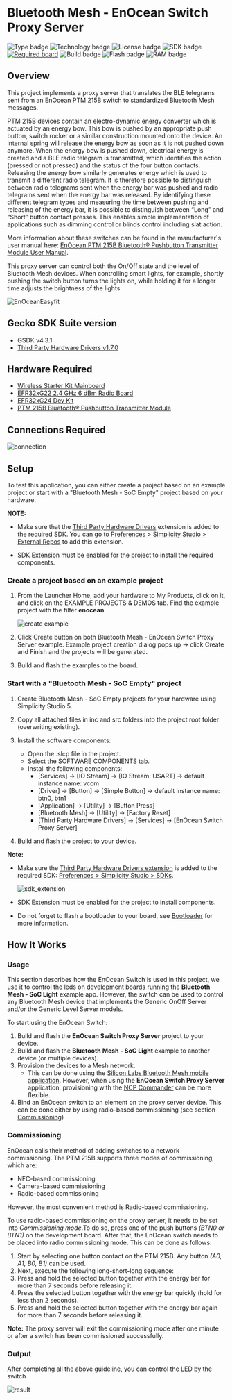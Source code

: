 # Bluetooth Mesh - EnOcean Switch Proxy Server #

![Type badge](https://img.shields.io/badge/dynamic/json?url=https://raw.githubusercontent.com/SiliconLabs/application_examples_ci/master/bluetooth_mesh_applications/btmesh_enocean_switch_proxy_server_common.json&label=Type&query=type&color=green)
![Technology badge](https://img.shields.io/badge/dynamic/json?url=https://raw.githubusercontent.com/SiliconLabs/application_examples_ci/master/bluetooth_mesh_applications/btmesh_enocean_switch_proxy_server_common.json&label=Technology&query=technology&color=green)
![License badge](https://img.shields.io/badge/dynamic/json?url=https://raw.githubusercontent.com/SiliconLabs/application_examples_ci/master/bluetooth_mesh_applications/btmesh_enocean_switch_proxy_server_common.json&label=License&query=license&color=green)
![SDK badge](https://img.shields.io/badge/dynamic/json?url=https://raw.githubusercontent.com/SiliconLabs/application_examples_ci/master/bluetooth_mesh_applications/btmesh_enocean_switch_proxy_server_common.json&label=SDK&query=sdk&color=green)
[![Required board](https://img.shields.io/badge/Enocean-PTM%20215B%20Bluetooth®%20Pushbutton%20Transmitter%20Module-green)](https://www.enocean.com/en/product/ptm-215b)
![Build badge](https://img.shields.io/endpoint?url=https://raw.githubusercontent.com/SiliconLabs/application_examples_ci/master/bluetooth_mesh_applications/btmesh_enocean_switch_proxy_server_build_status.json)
![Flash badge](https://img.shields.io/badge/dynamic/json?url=https://raw.githubusercontent.com/SiliconLabs/application_examples_ci/master/bluetooth_mesh_applications/btmesh_enocean_switch_proxy_server_common.json&label=Flash&query=flash&color=blue)
![RAM badge](https://img.shields.io/badge/dynamic/json?url=https://raw.githubusercontent.com/SiliconLabs/application_examples_ci/master/bluetooth_mesh_applications/btmesh_enocean_switch_proxy_server_common.json&label=RAM&query=ram&color=blue)
## Overview ##

This project implements a proxy server that translates the BLE telegrams sent from an EnOcean PTM 215B switch to standardized Bluetooth Mesh messages.

PTM 215B devices contain an electro-dynamic energy converter which is actuated by an energy bow. This bow is pushed by an appropriate push button, switch rocker or a similar construction mounted onto the device. An internal spring will release the energy bow as soon as it is not pushed down anymore.
When the energy bow is pushed down, electrical energy is created and a BLE radio telegram is transmitted, which identifies the action (pressed or not pressed) and the status of the four button contacts. Releasing the energy bow similarly generates energy which is used to transmit a different radio telegram. It is therefore possible to distinguish between radio telegrams sent when the energy bar was pushed and radio telegrams sent when the energy bar was released.
By identifying these different telegram types and measuring the time between pushing and releasing of the energy bar, it is possible to distinguish between “Long” and “Short” button contact presses. This enables simple implementation of applications such as dimming control or blinds control including slat action.

More information about these switches can be found in the manufacturer's user manual here: [EnOcean PTM 215B Bluetooth® Pushbutton Transmitter Module User Manual](https://www.enocean.com/wp-content/uploads/downloads-produkte/en/products/enocean_modules_24ghz_ble/ptm-215b/user-manual-pdf/PTM-215B-User-Manual.pdf).

This proxy server can control both the On/Off state and the level of Bluetooth Mesh devices. When controlling smart lights, for example, shortly pushing the switch button turns the lights on, while holding it for a longer time adjusts the brightness of the lights.

![EnOceanEasyfit](image/EnOceanEasyfit.png)

## Gecko SDK Suite version ##

- GSDK v4.3.1
- [Third Party Hardware Drivers v1.7.0](https://github.com/SiliconLabs/third_party_hw_drivers_extension)

## Hardware Required ##

- [Wireless Starter Kit Mainboard](https://www.silabs.com/development-tools/wireless/bluetooth)
- [EFR32xG22 2.4 GHz 6 dBm Radio Board](https://www.silabs.com/development-tools/wireless/slwrb4183a-efr32xg22-wireless-gecko-radio-board)
- [EFR32xG24 Dev Kit](https://www.silabs.com/development-tools/wireless/efr32xg24-dev-kit?tab=overview)
- [PTM 215B Bluetooth® Pushbutton Transmitter Module](https://www.enocean.com/en/product/ptm-215b)

## Connections Required ##

![connection](image/connection.png)

## Setup ##

To test this application, you can either create a project based on an example project or start with a "Bluetooth Mesh - SoC Empty" project based on your hardware.

**NOTE:**

- Make sure that the [Third Party Hardware Drivers](https://github.com/SiliconLabs/third_party_hw_drivers_extension) extension is added to the required SDK. You can go to [Preferences > Simplicity Studio > External Repos](https://docs.silabs.com/simplicity-studio-5-users-guide/latest/ss-5-users-guide-about-the-launcher/welcome-and-device-tabs) to add this extension.

- SDK Extension must be enabled for the project to install the required components.

### Create a project based on an example project ###

1. From the Launcher Home, add your hardware to My Products, click on it, and click on the EXAMPLE PROJECTS & DEMOS tab. Find the example project with the filter **enocean**.

    ![create example](image/create_example.png)

2. Click Create button on both Bluetooth Mesh - EnOcean Switch Proxy Server example. Example project creation dialog pops up -> click Create and Finish and the projects will be generated.

3. Build and flash the examples to the board.

### Start with a "Bluetooth Mesh - SoC Empty" project ###

1. Create Bluetooth Mesh - SoC Empty projects for your hardware using Simplicity Studio 5.

2. Copy all attached files in inc and src folders into the project root folder (overwriting existing).

3. Install the software components:
    - Open the .slcp file in the project.
    - Select the SOFTWARE COMPONENTS tab.
    - Install the following components:
        - [Services] → [IO Stream] → [IO Stream: USART] → default instance name: vcom
        - [Driver] → [Button] → [Simple Button] → default instance name: btn0, btn1
        - [Application] → [Utility] → [Button Press]
        - [Bluetooth Mesh] → [Utility] → [Factory Reset]
        - [Third Party Hardware Drivers] → [Services] → [EnOcean Switch Proxy Server]

4. Build and flash the project to your device.

**Note:**

- Make sure the [Third Party Hardware Drivers extension](https://github.com/SiliconLabs/third_party_hw_drivers_extension) is added to the required SDK: [Preferences > Simplicity Studio > SDKs](https://github.com/SiliconLabs/third_party_hw_drivers_extension/blob/master/README.md#how-to-add-to-simplicity-studio-ide).

    ![sdk_extension](image/sdk_extension.png)

- SDK Extension must be enabled for the project to install components.

- Do not forget to flash a bootloader to your board, see [Bootloader](https://github.com/SiliconLabs/bluetooth_applications/blob/master/README.md#bootloader) for more information.

## How It Works ##

### Usage ###

This section describes how the EnOcean Switch is used in this project, we use it to control the leds on development boards running the **Bluetooth Mesh - SoC Light** example app. However, the switch can be used to control any Bluetooth Mesh device that implements the Generic OnOff Server and/or the Generic Level Server models.

To start using the EnOcean Switch:

1. Build and flash the **EnOcean Switch Proxy Server** project to your device.
2. Build and flash the **Bluetooth Mesh - SoC Light** example to another device (or multiple devices).
3. Provision the devices to a Mesh network.
    - This can be done using the [Silicon Labs Bluetooth Mesh mobile application](https://www.silabs.com/developers/bluetooth-mesh-mobile-app). However, when using the **EnOcean Switch Proxy Server** application, provisioning with the [NCP Commander](https://docs.silabs.com/simplicity-studio-5-users-guide/latest/ss-5-users-guide-tools-bluetooth-ncp-commander) can be more flexible.
4. Bind an EnOcean switch to an element on the proxy server device. This can be done either by
using radio-based commissioning (see section [Commissioning](#commissioning))

### Commissioning ###

EnOcean calls their method of adding switches to a network commissioning. The PTM 215B supports three modes of commissioning, which are:

- NFC-based commissioning
- Camera-based commissioning
- Radio-based commissioning

However, the most convenient method is Radio-based commissioning.

To use radio-based commissioning on the proxy server, it needs to be set into *Commissioning mode*.To do so, press one of the push buttons *(BTN0 or BTN1)* on the development board. After that, the EnOcean switch needs to be placed into radio commissioning mode. This can be done as follows:

1. Start by selecting one button contact on the PTM 215B. Any button *(A0, A1, B0, B1)* can be used.
2. Next, execute the following long-short-long sequence:
3. Press and hold the selected button together with the energy bar for more than 7 seconds before releasing it.
4. Press the selected button together with the energy bar quickly (hold for less than 2 seconds).
5. Press and hold the selected button together with the energy bar again for more than 7 seconds before releasing it.

**Note:** The proxy server will exit the commissioning mode after one minute or after a switch has been commissioned successfully.

### Output ###

After completing all the above guideline, you can control the LED by the switch

![result](image/result.GIF)